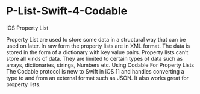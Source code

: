 # P-List-Swift-4-Codable

iOS Property List

Property List are used to store some data in a structural way that can be used on later. In raw form the property lists are in XML format. The data is stored in the form of a dictionary with key value pairs. Property lists can’t store all kinds of data. They are limited to certain types of data such as arrays, dictionaries, strings, Numbers etc.
Using Codable For Property Lists
The Codable protocol is new to Swift in iOS 11 and handles converting a type to and from an external format such as JSON. It also works great for property lists.

